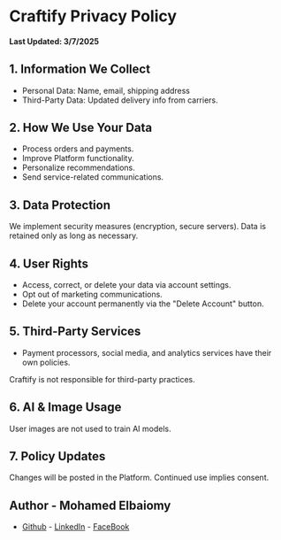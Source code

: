 # Craftify Privacy Policy
#### Last Updated: 3/7/2025

## 1. Information We Collect
- Personal Data: Name, email, shipping address
- Third-Party Data: Updated delivery info from carriers.

## 2. How We Use Your Data
- Process orders and payments.
- Improve Platform functionality.
- Personalize recommendations.
- Send service-related communications.

## 3. Data Protection

We implement security measures (encryption, secure servers).
Data is retained only as long as necessary.

## 4. User Rights
- Access, correct, or delete your data via account settings.
- Opt out of marketing communications.
- Delete your account permanently via the "Delete Account" button.

## 5. Third-Party Services
- Payment processors, social media, and analytics services have their own policies.

Craftify is not responsible for third-party practices.

## 6. AI & Image Usage

User images are not used to train AI models.

## 7. Policy Updates

Changes will be posted in the Platform. Continued use implies consent.

## Author - Mohamed Elbaiomy

- [Github](https://github.com/mohamedelbaiomy) - [LinkedIn](https://www.linkedin.com/in/mohamed-elbaiomy262003/) - [FaceBook](https://www.facebook.com/Original262003)
